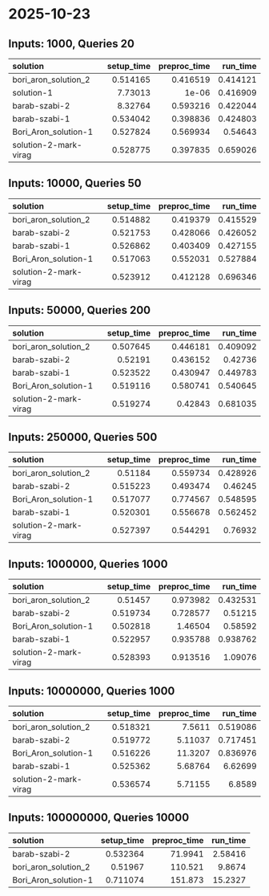 # 2025-10-23

## Inputs: 1000, Queries 20

| solution              |   setup_time |   preproc_time |   run_time |
|:----------------------|-------------:|---------------:|-----------:|
| bori_aron_solution_2  |     0.514165 |       0.416519 |   0.414121 |
| solution-1            |     7.73013  |       1e-06    |   0.416909 |
| barab-szabi-2         |     8.32764  |       0.593216 |   0.422044 |
| barab-szabi-1         |     0.534042 |       0.398836 |   0.424803 |
| Bori_Aron_solution-1  |     0.527824 |       0.569934 |   0.54643  |
| solution-2-mark-virag |     0.528775 |       0.397835 |   0.659026 |

## Inputs: 10000, Queries 50

| solution              |   setup_time |   preproc_time |   run_time |
|:----------------------|-------------:|---------------:|-----------:|
| bori_aron_solution_2  |     0.514882 |       0.419379 |   0.415529 |
| barab-szabi-2         |     0.521753 |       0.428066 |   0.426052 |
| barab-szabi-1         |     0.526862 |       0.403409 |   0.427155 |
| Bori_Aron_solution-1  |     0.517063 |       0.552031 |   0.527884 |
| solution-2-mark-virag |     0.523912 |       0.412128 |   0.696346 |

## Inputs: 50000, Queries 200

| solution              |   setup_time |   preproc_time |   run_time |
|:----------------------|-------------:|---------------:|-----------:|
| bori_aron_solution_2  |     0.507645 |       0.446181 |   0.409092 |
| barab-szabi-2         |     0.52191  |       0.436152 |   0.42736  |
| barab-szabi-1         |     0.523522 |       0.430947 |   0.449783 |
| Bori_Aron_solution-1  |     0.519116 |       0.580741 |   0.540645 |
| solution-2-mark-virag |     0.519274 |       0.42843  |   0.681035 |

## Inputs: 250000, Queries 500

| solution              |   setup_time |   preproc_time |   run_time |
|:----------------------|-------------:|---------------:|-----------:|
| bori_aron_solution_2  |     0.51184  |       0.559734 |   0.428926 |
| barab-szabi-2         |     0.515223 |       0.493474 |   0.46245  |
| Bori_Aron_solution-1  |     0.517077 |       0.774567 |   0.548595 |
| barab-szabi-1         |     0.520301 |       0.556678 |   0.562452 |
| solution-2-mark-virag |     0.527397 |       0.544291 |   0.76932  |

## Inputs: 1000000, Queries 1000

| solution              |   setup_time |   preproc_time |   run_time |
|:----------------------|-------------:|---------------:|-----------:|
| bori_aron_solution_2  |     0.51457  |       0.973982 |   0.432531 |
| barab-szabi-2         |     0.519734 |       0.728577 |   0.51215  |
| Bori_Aron_solution-1  |     0.502818 |       1.46504  |   0.58592  |
| barab-szabi-1         |     0.522957 |       0.935788 |   0.938762 |
| solution-2-mark-virag |     0.528393 |       0.913516 |   1.09076  |

## Inputs: 10000000, Queries 1000

| solution              |   setup_time |   preproc_time |   run_time |
|:----------------------|-------------:|---------------:|-----------:|
| bori_aron_solution_2  |     0.518321 |        7.5611  |   0.519086 |
| barab-szabi-2         |     0.519772 |        5.11037 |   0.717451 |
| Bori_Aron_solution-1  |     0.516226 |       11.3207  |   0.836976 |
| barab-szabi-1         |     0.525362 |        5.68764 |   6.62699  |
| solution-2-mark-virag |     0.536574 |        5.71155 |   6.8589   |

## Inputs: 100000000, Queries 10000

| solution             |   setup_time |   preproc_time |   run_time |
|:---------------------|-------------:|---------------:|-----------:|
| barab-szabi-2        |     0.532364 |        71.9941 |    2.58416 |
| bori_aron_solution_2 |     0.51967  |       110.521  |    9.8674  |
| Bori_Aron_solution-1 |     0.711074 |       151.873  |   15.2327  |